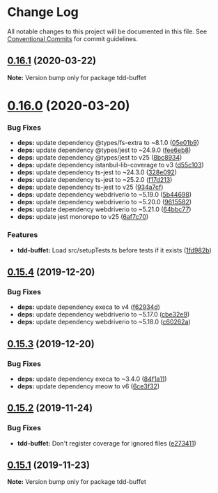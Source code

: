 # Change Log

All notable changes to this project will be documented in this file.
See [Conventional Commits](https://conventionalcommits.org) for commit guidelines.

## [0.16.1](https://github.com/NiGhTTraX/tdd-buffet/compare/tdd-buffet@0.16.0...tdd-buffet@0.16.1) (2020-03-22)

**Note:** Version bump only for package tdd-buffet





# [0.16.0](https://github.com/NiGhTTraX/tdd-buffet/compare/tdd-buffet@0.15.4...tdd-buffet@0.16.0) (2020-03-20)


### Bug Fixes

* **deps:** update dependency @types/fs-extra to ~8.1.0 ([05e01b9](https://github.com/NiGhTTraX/tdd-buffet/commit/05e01b9))
* **deps:** update dependency @types/jest to ~24.9.0 ([fee6eb8](https://github.com/NiGhTTraX/tdd-buffet/commit/fee6eb8))
* **deps:** update dependency @types/jest to v25 ([8bc8934](https://github.com/NiGhTTraX/tdd-buffet/commit/8bc8934))
* **deps:** update dependency istanbul-lib-coverage to v3 ([d55c103](https://github.com/NiGhTTraX/tdd-buffet/commit/d55c103))
* **deps:** update dependency ts-jest to ~24.3.0 ([328e092](https://github.com/NiGhTTraX/tdd-buffet/commit/328e092))
* **deps:** update dependency ts-jest to ~25.2.0 ([f17d213](https://github.com/NiGhTTraX/tdd-buffet/commit/f17d213))
* **deps:** update dependency ts-jest to v25 ([934a7cf](https://github.com/NiGhTTraX/tdd-buffet/commit/934a7cf))
* **deps:** update dependency webdriverio to ~5.19.0 ([5b44698](https://github.com/NiGhTTraX/tdd-buffet/commit/5b44698))
* **deps:** update dependency webdriverio to ~5.20.0 ([9615582](https://github.com/NiGhTTraX/tdd-buffet/commit/9615582))
* **deps:** update dependency webdriverio to ~5.21.0 ([64bbc77](https://github.com/NiGhTTraX/tdd-buffet/commit/64bbc77))
* **deps:** update jest monorepo to v25 ([6af7c70](https://github.com/NiGhTTraX/tdd-buffet/commit/6af7c70))


### Features

* **tdd-buffet:** Load src/setupTests.ts before tests if it exists ([1fd982b](https://github.com/NiGhTTraX/tdd-buffet/commit/1fd982b))





## [0.15.4](https://github.com/NiGhTTraX/tdd-buffet/compare/tdd-buffet@0.15.3...tdd-buffet@0.15.4) (2019-12-20)


### Bug Fixes

* **deps:** update dependency execa to v4 ([f62934d](https://github.com/NiGhTTraX/tdd-buffet/commit/f62934d))
* **deps:** update dependency webdriverio to ~5.17.0 ([cbe32e9](https://github.com/NiGhTTraX/tdd-buffet/commit/cbe32e9))
* **deps:** update dependency webdriverio to ~5.18.0 ([c60262a](https://github.com/NiGhTTraX/tdd-buffet/commit/c60262a))





## [0.15.3](https://github.com/NiGhTTraX/tdd-buffet/compare/tdd-buffet@0.15.2...tdd-buffet@0.15.3) (2019-12-20)


### Bug Fixes

* **deps:** update dependency execa to ~3.4.0 ([84f1a11](https://github.com/NiGhTTraX/tdd-buffet/commit/84f1a11))
* **deps:** update dependency meow to v6 ([6ce3f32](https://github.com/NiGhTTraX/tdd-buffet/commit/6ce3f32))





## [0.15.2](https://github.com/NiGhTTraX/tdd-buffet/compare/tdd-buffet@0.15.1...tdd-buffet@0.15.2) (2019-11-24)


### Bug Fixes

* **tdd-buffet:** Don't register coverage for ignored files ([e273411](https://github.com/NiGhTTraX/tdd-buffet/commit/e273411))





## [0.15.1](https://github.com/NiGhTTraX/tdd-buffet/compare/tdd-buffet@0.15.0...tdd-buffet@0.15.1) (2019-11-23)

**Note:** Version bump only for package tdd-buffet
